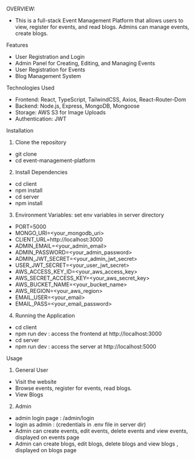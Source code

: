 OVERVIEW:
- This is a full-stack Event Management Platform that allows users to view, register for events, and read blogs. Admins can manage events, create blogs.

Features
- User Registration and Login
- Admin Panel for Creating, Editing, and Managing Events
- User Registration for Events
- Blog Management System

Technologies Used
- Frontend: React, TypeScript, TailwindCSS, Axios, React-Router-Dom
- Backend: Node.js, Express, MongoDB, Mongoose
- Storage: AWS S3 for Image Uploads
- Authentication: JWT

Installation 

1) Clone the repository
 - git clone <repository url>
 - cd event-management-platform

2) Install Dependencies
 - cd client
 - npm install
 - cd server
 - npm install

3) Environment Variables: set env variables in server directory
  - PORT=5000
  -  MONGO_URI=<your_mongodb_uri>
  - CLIENT_URL=http://localhost:3000
  - ADMIN_EMAIL=<your_admin_email>
  - ADMIN_PASSWORD=<your_admin_password>
  - ADMIN_JWT_SECRET=<your_admin_jwt_secret>
  - USER_JWT_SECRET=<your_user_jwt_secret>
  - AWS_ACCESS_KEY_ID=<your_aws_access_key>
  - AWS_SECRET_ACCESS_KEY=<your_aws_secret_key>
  - AWS_BUCKET_NAME=<your_bucket_name>
  - AWS_REGION=<your_aws_region>
  - EMAIL_USER=<your_email>
  - EMAIL_PASS=<your_email_password>

4) Running the Application
 - cd client
 - npm run dev : access the frontend at http://localhost:3000
 - cd server
 - npm run dev : access the server at http://localhost:5000

Usage
1) General User
  - Visit the website
  - Browse events, register for events, read blogs.
  - View Blogs

2) Admin
  - admin login page : /admin/login
  - login as admin : (credentials in .env file in server dir)
  - Admin can create events, edit events, delete events and view events, displayed on events page
  - Admin can create blogs, edit blogs, delete blogs and view blogs , displayed on blogs page



  






  

